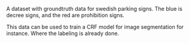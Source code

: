 A dataset with groundtruth data for swedish parking signs. The blue is
decree signs, and the red are prohibition signs.

This data can be used to train a CRF model for image segmentation for instance. Where the labeling is already done.
